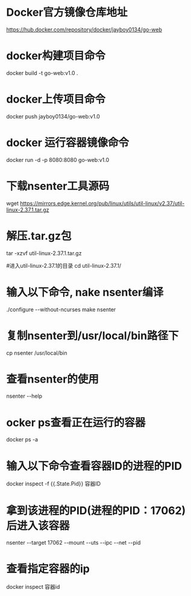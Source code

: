 # Docker官方镜像仓库地址
https://hub.docker.com/repository/docker/jayboy0134/go-web

# docker构建项目命令
docker build -t go-web:v1.0 .

# docker上传项目命令
docker push jayboy0134/go-web:v1.0

# docker 运行容器镜像命令
docker run -d -p 8080:8080 go-web:v1.0

# 下载nsenter工具源码
wget https://mirrors.edge.kernel.org/pub/linux/utils/util-linux/v2.37/util-linux-2.37.1.tar.gz

# 解压.tar.gz包
tar -xzvf util-linux-2.37.1.tar.gz

#进入util-linux-2.37.1的目录
cd util-linux-2.37.1/
# 输入以下命令, nake nsenter编译
./configure --without-ncurses
make nsenter

# 复制nsenter到/usr/local/bin路径下
cp nsenter /usr/local/bin

# 查看nsenter的使用
nsenter --help


# ocker ps查看正在运行的容器
docker ps -a

# 输入以下命令查看容器ID的进程的PID
docker inspect -f {{.State.Pid}} 容器ID

# 拿到该进程的PID(进程的PID：17062)后进入该容器
nsenter --target 17062 --mount --uts --ipc --net --pid


# 查看指定容器的ip
docker inspect 容器id


